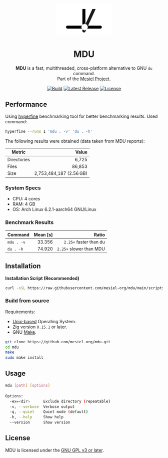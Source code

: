 <p align="center">
  <img src="doc/assets/logo.jpg" alt="MDU Logo" width="180"/>
</p>

<h1 align="center">MDU</h1>

<p align="center">
  <strong>MDU</strong> is a fast, multithreaded, cross-platform alternative to GNU <code>du</code> command.<br>
  Part of the <a href="https://github.com/mesiel-org">Mesiel Project</a>.
</p>

<p align="center">
  <a href="https://github.com/mesiel-org/mdu/actions/workflows/ci.yml"><img src="https://img.shields.io/github/actions/workflow/status/mesiel-org/mdu/release.yml?branch=main&label=build" alt="Build"/></a>
  <a href="https://github.com/mesiel-org/mdu/releases"><img src="https://img.shields.io/github/v/release/mesiel-org/mdu" alt="Latest Release"/></a>
  <a href="https://www.gnu.org/licenses/gpl-3.0.html"><img src="https://img.shields.io/badge/license-GPLv3-blue" alt="License"/></a>
</p>



## Performance

Using [hyperfine](https://github.com/sharkdp/hyperfine) benchmarking tool for better benchmarking results. Used command:
```bash
hyperfine --runs 1 'mdu . -v' 'du . -h'
```

The following results were obtained (data taken from MDU reports):

| Metric       | Value |
|-------------|------:|
| Directories  | 6,725 |
| Files        | 86,853 |
| Size         | 2,753,484,187 (2.56 GB) |

### System Specs

- CPU: 4 cores
- RAM: 4 GB
- OS: Arch Linux 6.2.1-aarch64 GNU/Linux

### Benchmark Results

| Command     | Mean [s] | Ratio |
|:------------|----------:|---------:|
| `mdu . -v`  | 33.356    | `2.25×` faster than du     |
| `du . -h`   | 74.920    | `2.25×` slower than MDU    |



## Installation

**Installation Script (Recommended)**
```bash
curl -sSL https://raw.githubusercontent.com/mesiel-org/mdu/main/scripts/install.sh | bash
```

### Build from source

Requirements:
- [Unix-based](https://en.wikipedia.org/wiki/Unix) Operating System.
- [Zig](https://ziglang.org/) version `0.15.1` or later.
- GNU [Make](https://www.gnu.org/software/make/).

```bash
git clone https://github.com/mesiel-org/mdu.git
cd mdu
make
sudo make install
```



## Usage
```bash
mdu [path] [options]

Options:
  -ex=<dir>      Exclude directory (repeatable)
  -v, --verbose  Verbose output
  -q, --quiet    Quiet mode (default)
  -h, --help     Show help
  --version      Show version
```


## License

MDU is licensed under the [GNU GPL v3 or later](https://www.gnu.org/licenses/gpl-3.0.html).
